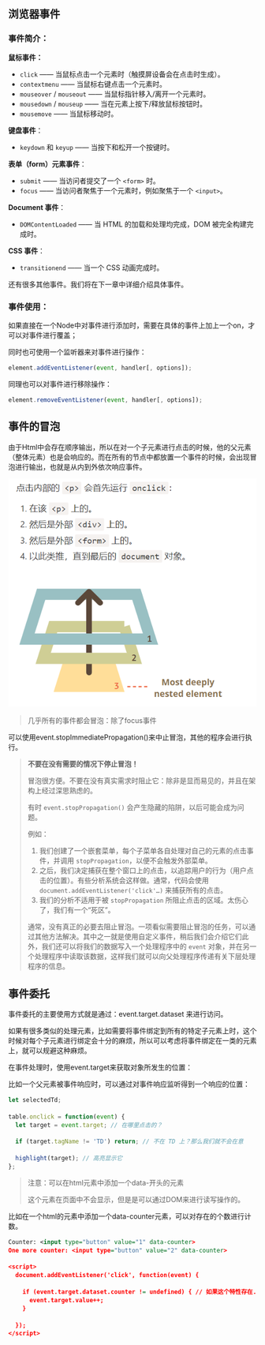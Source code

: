 ## 浏览器事件

### 事件简介：

**鼠标事件：**

- `click` —— 当鼠标点击一个元素时（触摸屏设备会在点击时生成）。
- `contextmenu` —— 当鼠标右键点击一个元素时。
- `mouseover` / `mouseout` —— 当鼠标指针移入/离开一个元素时。
- `mousedown` / `mouseup` —— 当在元素上按下/释放鼠标按钮时。
- `mousemove` —— 当鼠标移动时。

**键盘事件**：

- `keydown` 和 `keyup` —— 当按下和松开一个按键时。

**表单（form）元素事件**：

- `submit` —— 当访问者提交了一个 `<form>` 时。
- `focus` —— 当访问者聚焦于一个元素时，例如聚焦于一个 `<input>`。

**Document 事件**：

- `DOMContentLoaded` —— 当 HTML 的加载和处理均完成，DOM 被完全构建完成时。

**CSS 事件**：

- `transitionend` —— 当一个 CSS 动画完成时。

还有很多其他事件。我们将在下一章中详细介绍具体事件。

### 事件使用：

如果直接在一个Node中对事件进行添加时，需要在具体的事件上加上一个on，才可以对事件进行覆盖；

同时也可使用一个监听器来对事件进行操作：

```javascript
element.addEventListener(event, handler[, options]);
```

同理也可以对事件进行移除操作：

```javascript
element.removeEventListener(event, handler[, options]);
```





## 事件的冒泡

由于Html中会存在顺序输出，所以在对一个子元素进行点击的时候，他的父元素（整体元素）也是会响应的。而在所有的节点中都放置一个事件的时候，会出现冒泡进行输出，也就是从内到外依次响应事件。

![image-20210927164520610](浏览器事件.assets/image-20210927164520610.png)

> 几乎所有的事件都会冒泡：除了focus事件



可以使用event.stopImmediatePropagation()来中止冒泡，其他的程序会进行执行。

> **不要在没有需要的情况下停止冒泡！**
>
> 冒泡很方便。不要在没有真实需求时阻止它：除非是显而易见的，并且在架构上经过深思熟虑的。
>
> 有时 `event.stopPropagation()` 会产生隐藏的陷阱，以后可能会成为问题。
>
> 例如：
>
> 1. 我们创建了一个嵌套菜单，每个子菜单各自处理对自己的元素的点击事件，并调用 `stopPropagation`，以便不会触发外部菜单。
> 2. 之后，我们决定捕获在整个窗口上的点击，以追踪用户的行为（用户点击的位置）。有些分析系统会这样做。通常，代码会使用 `document.addEventListener('click'…)` 来捕获所有的点击。
> 3. 我们的分析不适用于被 `stopPropagation` 所阻止点击的区域。太伤心了，我们有一个“死区”。
>
> 通常，没有真正的必要去阻止冒泡。一项看似需要阻止冒泡的任务，可以通过其他方法解决。其中之一就是使用自定义事件，稍后我们会介绍它们此外，我们还可以将我们的数据写入一个处理程序中的 `event` 对象，并在另一个处理程序中读取该数据，这样我们就可以向父处理程序传递有关下层处理程序的信息。

## 事件委托

事件委托的主要使用方式就是通过：event.target.dataset 来进行访问。

如果有很多类似的处理元素，比如需要将事件绑定到所有的特定子元素上时，这个时候对每个子元素进行绑定会十分的麻烦，所以可以考虑将事件绑定在一类的元素上，就可以规避这种麻烦。

在事件处理时，使用event.target来获取对象所发生的位置：

比如一个父元素被事件响应时，可以通过对事件响应监听得到一个响应的位置：

```javascript
let selectedTd;

table.onclick = function(event) {
  let target = event.target; // 在哪里点击的？

  if (target.tagName != 'TD') return; // 不在 TD 上？那么我们就不会在意

  highlight(target); // 高亮显示它
};
```

> 注意：可以在html元素中添加一个data-开头的元素
>
> 这个元素在页面中不会显示，但是是可以通过DOM来进行读写操作的。

比如在一个html的元素中添加一个data-counter元素，可以对存在的个数进行计数。

```xml
Counter: <input type="button" value="1" data-counter>
One more counter: <input type="button" value="2" data-counter>

<script>
  document.addEventListener('click', function(event) {

    if (event.target.dataset.counter != undefined) { // 如果这个特性存在...
      event.target.value++;
    }

  });
</script>
```

